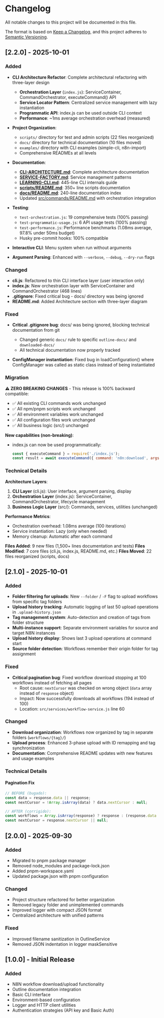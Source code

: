 # Changelog

All notable changes to this project will be documented in this file.

The format is based on [Keep a Changelog](https://keepachangelog.com/en/1.0.0/),
and this project adheres to [Semantic Versioning](https://semver.org/spec/v2.0.0.html).

## [2.2.0] - 2025-10-01

### Added

- **CLI Architecture Refactor**: Complete architectural refactoring with three-layer design
  - **Orchestration Layer** (`index.js`): ServiceContainer, CommandOrchestrator, executeCommand() API
  - **Service Locator Pattern**: Centralized service management with lazy instantiation
  - **Programmatic API**: index.js can be used outside CLI context
  - **Performance**: ~1ms average orchestration overhead (measured)

- **Project Organization**:
  - `scripts/` directory for test and admin scripts (22 files reorganized)
  - `docs/` directory for technical documentation (10 files moved)
  - `examples/` directory with CLI examples (simple-cli, n8n-import)
  - Comprehensive READMEs at all levels

- **Documentation**:
  - **[CLI-ARCHITECTURE.md](docs/architecture/CLI-ARCHITECTURE.md)**: Complete architecture documentation
  - **[SERVICE-FACTORY.md](docs/architecture/SERVICE-FACTORY.md)**: Service management patterns
  - **[LEARNING-CLI.md](LEARNING-CLI.md)**: 445-line CLI internals guide
  - **[scripts/README.md](scripts/README.md)**: 350+ line scripts documentation
  - **[docs/README.md](docs/README.md)**: 240-line documentation index
  - Updated [src/commands/README.md](src/commands/README.md) with orchestration integration

- **Testing**:
  - `test-orchestration.js`: 19 comprehensive tests (100% passing)
  - `test-programmatic-usage.js`: 6 API usage tests (100% passing)
  - `test-performance.js`: Performance benchmarks (1.08ms average, 97.8% under 50ms budget)
  - Husky pre-commit hooks: 100% compatible

- **Interactive CLI**: Menu system when run without arguments
- **Argument Parsing**: Enhanced with `--verbose`, `--debug`, `--dry-run` flags

### Changed

- **cli.js**: Refactored to thin CLI interface layer (user interaction only)
- **index.js**: New orchestration layer with ServiceContainer and CommandOrchestrator (468 lines)
- **.gitignore**: Fixed critical bug - docs/ directory was being ignored
- **README.md**: Added Architecture section with three-layer diagram

### Fixed

- **Critical .gitignore bug**: docs/ was being ignored, blocking technical documentation from git
  - Changed generic `docs/` rule to specific `outline-docs/` and `downloaded-docs/`
  - All technical documentation now properly tracked

- **ConfigManager instantiation**: Fixed bug in loadConfiguration() where ConfigManager was called as static class instead of being instantiated

### Migration

**⚠️ ZERO BREAKING CHANGES** - This release is 100% backward compatible:
- ✅ All existing CLI commands work unchanged
- ✅ All npm/pnpm scripts work unchanged
- ✅ All environment variables work unchanged
- ✅ All configuration files work unchanged
- ✅ All business logic (src/) unchanged

**New capabilities (non-breaking)**:
- index.js can now be used programmatically:
  ```javascript
  const { executeCommand } = require('./index.js');
  const result = await executeCommand({ command: 'n8n:download', args: [], flags: {}, env: process.env });
  ```

### Technical Details

**Architecture Layers**:
1. **CLI Layer** (cli.js): User interface, argument parsing, display
2. **Orchestration Layer** (index.js): ServiceContainer, CommandOrchestrator, lifecycle management
3. **Business Logic Layer** (src/): Commands, services, utilities (unchanged)

**Performance Metrics**:
- Orchestration overhead: 1.08ms average (100 iterations)
- Service instantiation: Lazy (only when needed)
- Memory cleanup: Automatic after each command

**Files Added**: 9 new files (1,500+ lines documentation and tests)
**Files Modified**: 7 core files (cli.js, index.js, README.md, etc.)
**Files Moved**: 22 files reorganized (scripts, docs)

## [2.1.0] - 2025-10-01

### Added

- **Folder filtering for uploads**: New `--folder` / `-F` flag to upload workflows from specific tag folders
- **Upload history tracking**: Automatic logging of last 50 upload operations in `.upload-history.json`
- **Tag management system**: Auto-detection and creation of tags from folder structure
- **Multi-instance support**: Separate environment variables for source and target N8N instances
- **Upload history display**: Shows last 3 upload operations at command start
- **Source folder detection**: Workflows remember their origin folder for tag assignment

### Fixed

- **Critical pagination bug**: Fixed workflow download stopping at 100 workflows instead of fetching all pages
  - Root cause: `nextCursor` was checked on wrong object (`data` array instead of `response` object)
  - Impact: Now successfully downloads all workflows (194 instead of 100)
  - Location: `src/services/workflow-service.js` line 60

### Changed

- **Download organization**: Workflows now organized by tag in separate folders (`workflows/{tag}/`)
- **Upload process**: Enhanced 3-phase upload with ID remapping and tag synchronization
- **Documentation**: Comprehensive README updates with new features and usage examples

### Technical Details

#### Pagination Fix
```javascript
// BEFORE (bugado):
const data = response.data || response;
const nextCursor = !Array.isArray(data) ? data.nextCursor : null;

// AFTER (corrigido):
const workflows = Array.isArray(response) ? response : (response.data || []);
const nextCursor = response.nextCursor || null;
```

## [2.0.0] - 2025-09-30

### Added

- Migrated to pnpm package manager
- Removed node_modules and package-lock.json
- Added pnpm-workspace.yaml
- Updated package.json with pnpm configuration

### Changed

- Project structure refactored for better organization
- Removed legacy folder and unimplemented commands
- Improved logger with compact JSON format
- Centralized architecture with unified patterns

### Fixed

- Improved filename sanitization in OutlineService
- Removed JSON indentation in logger maskSensitive

## [1.0.0] - Initial Release

### Added

- N8N workflow download/upload functionality
- Outline documentation integration
- Basic CLI interface
- Environment-based configuration
- Logger and HTTP client utilities
- Authentication strategies (API key and Basic Auth)
